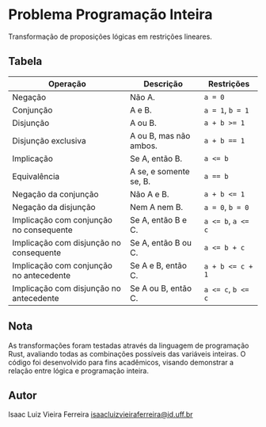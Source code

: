 # Problema Programação Inteira

Transformação de proposições lógicas em restrições lineares.

## Tabela

| Operação | Descrição | Restrições |
| -------- | --------- | ----------- |
| Negação | Não A. | `a = 0` |
| Conjunção | A e B. | `a = 1`, `b = 1` |
| Disjunção | A ou B. | `a + b >= 1` |
| Disjunção exclusiva | A ou B, mas não ambos. | `a + b == 1` |
| Implicação | Se A, então B. | `a <= b` |
| Equivalência | A se, e somente se, B. | `a == b` |
| Negação da conjunção | Não A e B. | `a + b <= 1` |
| Negação da disjunção | Nem A nem B. | `a = 0`, `b = 0` |
| Implicação com conjunção no consequente | Se A, então B e C. | `a <= b`, `a <= c` |
| Implicação com disjunção no consequente | Se A, então B ou C. | `a <= b + c` |
| Implicação com conjunção no antecedente | Se A e B, então C. | `a + b <= c + 1` |
| Implicação com disjunção no antecedente | Se A ou B, então C. | `a <= c`, `b <= c` |

## Nota

As transformações foram testadas através da linguagem de programação Rust, avaliando todas as combinações possíveis das variáveis inteiras. O código foi desenvolvido para fins acadêmicos, visando demonstrar a relação entre lógica e programação inteira.

## Autor

Isaac Luiz Vieira Ferreira <isaacluizvieiraferreira@id.uff.br>